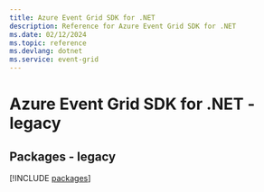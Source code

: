 ```yaml
---
title: Azure Event Grid SDK for .NET
description: Reference for Azure Event Grid SDK for .NET
ms.date: 02/12/2024
ms.topic: reference
ms.devlang: dotnet
ms.service: event-grid
---
```

# Azure Event Grid SDK for .NET - legacy
## Packages - legacy
[!INCLUDE [packages](event-grid-index.md)]